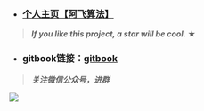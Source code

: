 

- ### [个人主页【阿飞算法】](https://blog.csdn.net/wat1r/article/details/117533156)

> **_If you like this project, a star will be cool._ &#9733;**

- ### **gitbook链接：[gitbook](https://cnwangzhou.gitbook.io/algorithm/)**

> ***关注微信公众号，进群***

![](/imgs/icon/扫码_搜索联合传播样式-标准色版.png)















